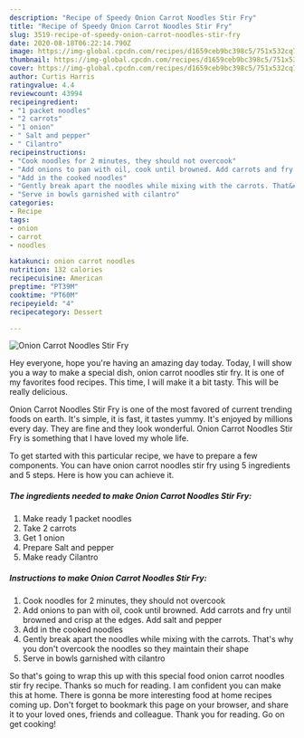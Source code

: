 ```yaml
---
description: "Recipe of Speedy Onion Carrot Noodles Stir Fry"
title: "Recipe of Speedy Onion Carrot Noodles Stir Fry"
slug: 3519-recipe-of-speedy-onion-carrot-noodles-stir-fry
date: 2020-08-18T06:22:14.790Z
image: https://img-global.cpcdn.com/recipes/d1659ceb9bc398c5/751x532cq70/onion-carrot-noodles-stir-fry-recipe-main-photo.jpg
thumbnail: https://img-global.cpcdn.com/recipes/d1659ceb9bc398c5/751x532cq70/onion-carrot-noodles-stir-fry-recipe-main-photo.jpg
cover: https://img-global.cpcdn.com/recipes/d1659ceb9bc398c5/751x532cq70/onion-carrot-noodles-stir-fry-recipe-main-photo.jpg
author: Curtis Harris
ratingvalue: 4.4
reviewcount: 43994
recipeingredient:
- "1 packet noodles"
- "2 carrots"
- "1 onion"
- " Salt and pepper"
- " Cilantro"
recipeinstructions:
- "Cook noodles for 2 minutes, they should not overcook"
- "Add onions to pan with oil, cook until browned. Add carrots and fry until browned and crisp at the edges. Add salt and pepper"
- "Add in the cooked noodles"
- "Gently break apart the noodles while mixing with the carrots. That&#39;s why you don&#39;t overcook the noodles so they maintain their shape"
- "Serve in bowls garnished with cilantro"
categories:
- Recipe
tags:
- onion
- carrot
- noodles

katakunci: onion carrot noodles 
nutrition: 132 calories
recipecuisine: American
preptime: "PT39M"
cooktime: "PT60M"
recipeyield: "4"
recipecategory: Dessert

---
```



![Onion Carrot Noodles Stir Fry](https://img-global.cpcdn.com/recipes/d1659ceb9bc398c5/751x532cq70/onion-carrot-noodles-stir-fry-recipe-main-photo.jpg)

Hey everyone, hope you're having an amazing day today. Today, I will show you a way to make a special dish, onion carrot noodles stir fry. It is one of my favorites food recipes. This time, I will make it a bit tasty. This will be really delicious.

Onion Carrot Noodles Stir Fry is one of the most favored of current trending foods on earth. It's simple, it is fast, it tastes yummy. It's enjoyed by millions every day. They are fine and they look wonderful. Onion Carrot Noodles Stir Fry is something that I have loved my whole life.




To get started with this particular recipe, we have to prepare a few components. You can have onion carrot noodles stir fry using 5 ingredients and 5 steps. Here is how you can achieve it.

<!--inarticleads1-->

##### The ingredients needed to make Onion Carrot Noodles Stir Fry:

1. Make ready 1 packet noodles
1. Take 2 carrots
1. Get 1 onion
1. Prepare  Salt and pepper
1. Make ready  Cilantro




<!--inarticleads2-->

##### Instructions to make Onion Carrot Noodles Stir Fry:

1. Cook noodles for 2 minutes, they should not overcook
1. Add onions to pan with oil, cook until browned. Add carrots and fry until browned and crisp at the edges. Add salt and pepper
1. Add in the cooked noodles
1. Gently break apart the noodles while mixing with the carrots. That&#39;s why you don&#39;t overcook the noodles so they maintain their shape
1. Serve in bowls garnished with cilantro




So that's going to wrap this up with this special food onion carrot noodles stir fry recipe. Thanks so much for reading. I am confident you can make this at home. There is gonna be more interesting food at home recipes coming up. Don't forget to bookmark this page on your browser, and share it to your loved ones, friends and colleague. Thank you for reading. Go on get cooking!
